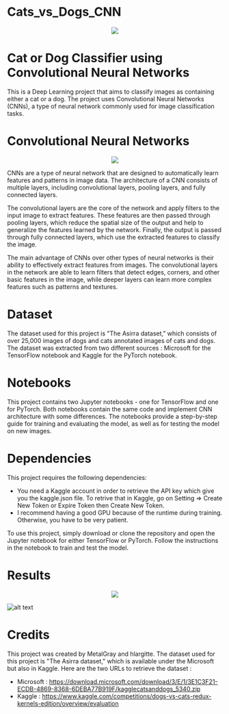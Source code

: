 # Cats_vs_Dogs_CNN

<p align="center">
  <img src="https://www.finder.com.au/niche-builder/5f7d3685592c8.jpg?fit=1200"/>
</p>

# Cat or Dog Classifier using Convolutional Neural Networks

This is a Deep Learning project that aims to classify images as containing either a cat or a dog. The project uses Convolutional Neural Networks (CNNs), a type of neural network commonly used for image classification tasks.

# Convolutional Neural Networks


<p align="center">
  <img src="https://d33wubrfki0l68.cloudfront.net/a7664cf19de33b2c71a482629f27a0d70f715b77/6949d/images/blog/a-comprehensive-guide-to-convolutional-neural-networks-the-eli5-way.jpg"/>
</p>

CNNs are a type of neural network that are designed to automatically learn features and patterns in image data. The architecture of a CNN consists of multiple layers, including convolutional layers, pooling layers, and fully connected layers.

The convolutional layers are the core of the network and apply filters to the input image to extract features. These features are then passed through pooling layers, which reduce the spatial size of the output and help to generalize the features learned by the network. Finally, the output is passed through fully connected layers, which use the extracted features to classify the image.

The main advantage of CNNs over other types of neural networks is their ability to effectively extract features from images. The convolutional layers in the network are able to learn filters that detect edges, corners, and other basic features in the image, while deeper layers can learn more complex features such as patterns and textures.

# Dataset
The dataset used for this project is "The Asirra dataset," which consists of over 25,000 images of dogs and cats annotated images of cats and dogs. The dataset was extracted from two different sources : Microsoft for the TensorFlow notebook and Kaggle for the PyTorch notebook.

# Notebooks
This project contains two Jupyter notebooks - one for TensorFlow and one for PyTorch. Both notebooks contain the same code and implement CNN architecture with some differences. The notebooks provide a step-by-step guide for training and evaluating the model, as well as for testing the model on new images.

# Dependencies
This project requires the following dependencies:
- You need a Kaggle account in order to retrieve the API key which give you the kaggle.json file. To retrive that in Kaggle, go on Setting => Create New Token or Expire Token then Create New Token.
- I recommend having a good GPU because of the runtime during training. Otherwise, you have to be very patient.

To use this project, simply download or clone the repository and open the Jupyter notebook for either TensorFlow or PyTorch. Follow the instructions in the notebook to train and test the model.

# Results

<p align="center">
  <img src="https://github.com/MetalRay/Cats_vs_Dogs_CNN/blob/images_results.png" />
</p>

![alt text](https://github.com/MetalGray/Cats_vs_Dogs_CNN/blob/main/images_results.png?raw=true)

# Credits
This project was created by MetalGray and hlargitte. The dataset used for this project is "The Asirra dataset," which is available under the Microsoft but also in Kaggle. Here are the two URLs to retrieve the dataset :

- Microsoft : https://download.microsoft.com/download/3/E/1/3E1C3F21-ECDB-4869-8368-6DEBA77B919F/kagglecatsanddogs_5340.zip
- Kaggle : https://www.kaggle.com/competitions/dogs-vs-cats-redux-kernels-edition/overview/evaluation
